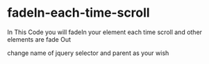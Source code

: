 # fadeIn-each-time-scroll
In This Code you will fadeIn your element each time scroll
and other elements are fade Out

change name of jquery selector and parent as your wish
